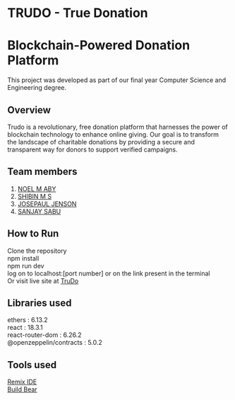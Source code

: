 # TRUDO - True Donation

# Blockchain-Powered Donation Platform
 This project was developed as part of our final year Computer Science and Engineering degree.

## Overview
Trudo is a revolutionary, free donation platform that harnesses the power of blockchain technology to enhance online giving. Our goal is to transform the landscape of charitable donations by providing a secure and transparent way for donors to support verified campaigns.


## Team members
1. <a href="https://github.com/noelmaby" >NOEL M ABY</a> <br>
2. <a href="https://github.com/shibukuttan4" >SHIBIN M S</a>
3. <a href="https://github.com/Im-Josepaul" >JOSEPAUL JENSON</a>
4. <a href="" >SANJAY SABU</a>

## How to Run
Clone the repository <br>
npm install <br>
npm run dev <br>
log on to localhost:[port number] or on the link present in the terminal <br>
Or visit live site at <a href="https://trudo-true-donation.vercel.app/" >TruDo</a>

## Libraries used
ethers                                    : 6.13.2 <br>
react                                     : 18.3.1 <br>
react-router-dom                          : 6.26.2 <br>
@openzeppelin/contracts                   : 5.0.2 <br>

## Tools used
<a href="https://remix.ethereum.org/">Remix IDE <br>
<a href="https://www.buildbear.io/">Build Bear <br>
